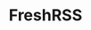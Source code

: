 ---
draft: false
title: FreshRSS
content:
  id: freshrss
  name: FreshRSS
  logo: /images/applications/others/freshrss/logo.png
  website: https://freshrss.org/
  iframe_website: /website/applications/others/freshrss
  dashboardImage: /images/applications/others/freshrss/screenshot-1.webp
  short_description: FreshRSS is an RSS and Atom feed aggregator.
  description: FreshRSS is a self-hosted RSS and Atom feed aggregator. It is lightweight, easy to work with, powerful, and customizable. FreshRSS natively supports basic Web scraping, based on XPath, for Web sites not providing any RSS / Atom feed. Also supports JSON documents.
  features:
    - title: Syndication & Reader
      description: Follow websites, podcasts, and video channels in a single place. Read your articles directly in FreshRSS.
    - title: Search & Web scraping
      description: Generate feeds by scraping external websites. Generate new feeds based on your filters.
    - title: OPML & WebSub
      description: Import and export your feeds with OPML. Stay connected to your feeds in real time.
    - title: Configurable & Fast & efficient
      description: Adapt to your needs thanks to a lot of options. FreshRSS can manage 1M+ articles and 50k+ feeds without complaining.
  screenshots:
    - /images/applications/others/freshrss/screenshot-1.webp
    - /images/applications/others/freshrss/screenshot-2.webp
---